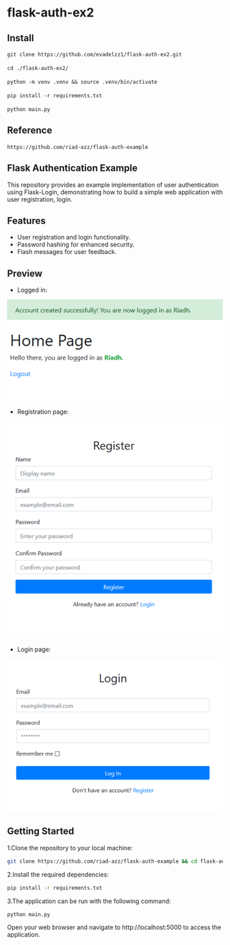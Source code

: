 # flask-auth-ex2

## Install

    git clone https://github.com/evadelzz1/flask-auth-ex2.git

    cd ./flask-auth-ex2/

    python -m venv .venv && source .venv/bin/activate

    pip install -r requirements.txt

    python main.py

## Reference

    https://github.com/riad-azz/flask-auth-example


## Flask Authentication Example

This repository provides an example implementation of user authentication using Flask-Login, demonstrating
how to build a simple web application with user registration, login.

## Features

- User registration and login functionality.
- Password hashing for enhanced security.
- Flash messages for user feedback.

## Preview

- Logged in:

![Logged in page](https://github.com/riad-azz/readme-storage/blob/main/flask-auth-example/logged.png?raw=true)

- Registration page:

![Registration page](https://github.com/riad-azz/readme-storage/blob/main/flask-auth-example/register.png?raw=true)

- Login page:

![Login page](https://github.com/riad-azz/readme-storage/blob/main/flask-auth-example/login.png?raw=true)

## Getting Started

1.Clone the repository to your local machine:

```bash
git clone https://github.com/riad-azz/flask-auth-example && cd flask-auth-example
```

2.Install the required dependencies:

```bash
pip install -r requirements.txt
```

3.The application can be run with the following command:

```bash
python main.py
```

Open your web browser and navigate to http://localhost:5000 to access the application.
